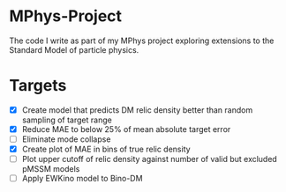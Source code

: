 # MPhys-Project
The code I write as part of my MPhys project exploring extensions to the Standard Model of particle physics.

# Targets
- [x] Create model that predicts DM relic density better than random sampling of target range
- [x] Reduce MAE to below 25% of mean absolute target error
- [ ] Eliminate mode collapse
- [x] Create plot of MAE in bins of true relic density
- [ ] Plot upper cutoff of relic density against number of valid but excluded pMSSM models
- [ ] Apply EWKino model to Bino-DM
